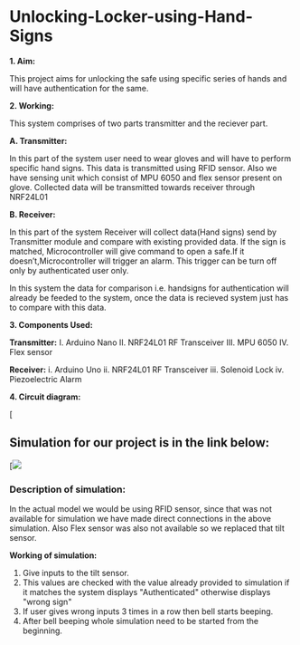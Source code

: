 # Unlocking-Locker-using-Hand-Signs

 **1. Aim:**  
 
   This project aims for unlocking the safe using specific series of hands and will have authentication for the same.  
   
 
 
 **2. Working:**  

  This system comprises of two parts transmitter and the reciever part.  
  
  **A. Transmitter:**  
  
   In this part of the system user need to wear gloves and will have to perform specific hand signs.
   This data is transmitted using RFID sensor. Also we have sensing unit which consist of MPU 6050 and flex sensor present on glove.
   Collected data will be transmitted towards receiver through NRF24L01 
      
  **B. Receiver:**  
  
   In this part of the system Receiver will collect data(Hand signs) send by Transmitter module and compare with existing provided data.
   If the sign is matched, Microcontroller will give command to open a safe.If it doesn’t,Microcontroller will trigger an alarm.
   This trigger can be turn off only by authenticated user only.

  In this system the data for comparison i.e. handsigns for authentication will already be feeded to the system, once the data is recieved
  system just has to compare with this data.
  
  
  
  
  **3. Components Used:**
       
   **Transmitter:**
       I. Arduino Nano
       II. NRF24L01 RF Transceiver
       III. MPU 6050
       IV. Flex sensor
       
   **Receiver:**
        i. Arduino Uno
        ii. NRF24L01 RF Transceiver
        iii. Solenoid Lock
        iv. Piezoelectric Alarm    
       
  
  
  
  **4. Circuit diagram:**  
  
  [![]()
  
  


## Simulation for our project is in the link below:

[![](https://www.tinkercad.com/embed/6cQAeb9IcAR?editbtn=1 "")


### Description of simulation:  

In the actual model we would be using RFID sensor, since that was not available for simulation we have made direct connections in the above simulation.
Also Flex sensor was also not available so we replaced that tilt sensor.


**Working of simulation:**  

1. Give inputs to the tilt sensor.
2. This values are checked with the value already provided to simulation if it matches the system displays "Authenticated" otherwise displays "wrong sign"
3. If user gives wrong inputs 3 times in a row then bell starts beeping.
4. After bell beeping whole simulation need to be started from the beginning.

